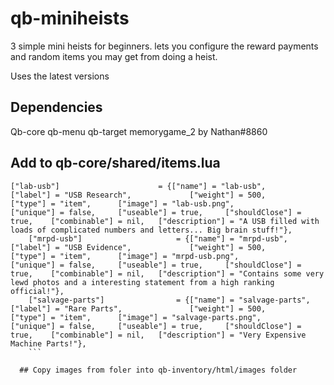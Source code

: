 # qb-miniheists
3 simple mini heists for beginners. lets you configure the reward payments and random items you may get from doing a heist. 

Uses the latest versions 

## Dependencies
Qb-core 
qb-menu 
qb-target
memorygame_2 by Nathan#8860 

## Add to qb-core/shared/items.lua
```
["lab-usb"]                      = {["name"] = "lab-usb", 				        ["label"] = "USB Research", 			["weight"] = 500, 		["type"] = "item", 		["image"] = "lab-usb.png", 		        ["unique"] = false, 	["useable"] = true, 	["shouldClose"] = true,    ["combinable"] = nil,   ["description"] = "A USB filled with loads of complicated numbers and letters... Big brain stuff!"},
	["mrpd-usb"]                     = {["name"] = "mrpd-usb", 				        ["label"] = "USB Evidence", 			["weight"] = 500, 		["type"] = "item", 		["image"] = "mrpd-usb.png", 		    ["unique"] = false, 	["useable"] = true, 	["shouldClose"] = true,    ["combinable"] = nil,   ["description"] = "Contains some very lewd photos and a interesting statement from a high ranking official!"},
	["salvage-parts"]                = {["name"] = "salvage-parts", 		        ["label"] = "Rare Parts", 		    	["weight"] = 500, 		["type"] = "item", 		["image"] = "salvage-parts.png", 	    ["unique"] = false, 	["useable"] = true, 	["shouldClose"] = true,    ["combinable"] = nil,   ["description"] = "Very Expensive Machine Parts!"},
	```
  
  ## Copy images from foler into qb-inventory/html/images folder

